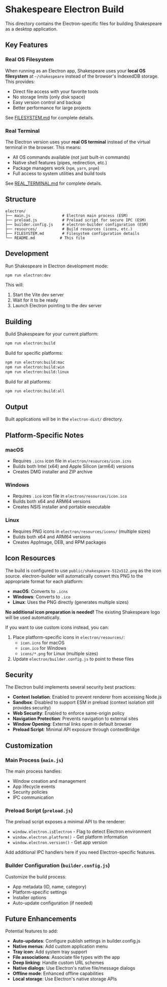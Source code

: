 # Shakespeare Electron Build

This directory contains the Electron-specific files for building Shakespeare as a desktop application.

## Key Features

### Real OS Filesystem

When running as an Electron app, Shakespeare uses your **local OS filesystem** at `~/shakespeare` instead of the browser's IndexedDB storage. This provides:

- Direct file access with your favorite tools
- No storage limits (only disk space)
- Easy version control and backup
- Better performance for large projects

See [FILESYSTEM.md](./FILESYSTEM.md) for complete details.

### Real Terminal

The Electron version uses your **real OS terminal** instead of the virtual terminal in the browser. This means:

- All OS commands available (not just built-in commands)
- Native shell features (pipes, redirection, etc.)
- Package managers work (`npm`, `yarn`, `pnpm`)
- Full access to system utilities and build tools

See [REAL_TERMINAL.md](./REAL_TERMINAL.md) for complete details.

## Structure

```
electron/
├── main.js              # Electron main process (ESM)
├── preload.js           # Preload script for secure IPC (ESM)
├── builder.config.js    # electron-builder configuration (ESM)
├── resources/           # Build resources (icons, etc.)
├── FILESYSTEM.md        # Filesystem configuration details
└── README.md           # This file
```

## Development

Run Shakespeare in Electron development mode:

```bash
npm run electron:dev
```

This will:
1. Start the Vite dev server
2. Wait for it to be ready
3. Launch Electron pointing to the dev server

## Building

Build Shakespeare for your current platform:

```bash
npm run electron:build
```

Build for specific platforms:

```bash
npm run electron:build:mac
npm run electron:build:win
npm run electron:build:linux
```

Build for all platforms:

```bash
npm run electron:build:all
```

## Output

Built applications will be in the `electron-dist/` directory.

## Platform-Specific Notes

### macOS

- Requires `.icns` icon file in `electron/resources/icon.icns`
- Builds both Intel (x64) and Apple Silicon (arm64) versions
- Creates DMG installer and ZIP archive

### Windows

- Requires `.ico` icon file in `electron/resources/icon.ico`
- Builds both x64 and ARM64 versions
- Creates NSIS installer and portable executable

### Linux

- Requires PNG icons in `electron/resources/icons/` (multiple sizes)
- Builds both x64 and ARM64 versions
- Creates AppImage, DEB, and RPM packages

## Icon Resources

The build is configured to use `public/shakespeare-512x512.png` as the icon source. electron-builder will automatically convert this PNG to the appropriate format for each platform:

- **macOS**: Converts to `.icns`
- **Windows**: Converts to `.ico`
- **Linux**: Uses the PNG directly (generates multiple sizes)

**No additional icon preparation is needed!** The existing Shakespeare logo will be used automatically.

If you want to use custom icons instead, you can:
1. Place platform-specific icons in `electron/resources/`:
   - `icon.icns` for macOS
   - `icon.ico` for Windows
   - `icons/*.png` for Linux (multiple sizes)
2. Update `electron/builder.config.js` to point to these files

## Security

The Electron build implements several security best practices:

- **Context Isolation**: Enabled to prevent renderer from accessing Node.js
- **Sandbox**: Disabled to support ESM in preload (context isolation still provides security)
- **Web Security**: Enabled to enforce same-origin policy
- **Navigation Protection**: Prevents navigation to external sites
- **Window Opening**: External links open in default browser
- **Preload Script**: Minimal API exposure through contextBridge

## Customization

### Main Process (`main.js`)

The main process handles:
- Window creation and management
- App lifecycle events
- Security policies
- IPC communication

### Preload Script (`preload.js`)

The preload script exposes a minimal API to the renderer:
- `window.electron.isElectron` - Flag to detect Electron environment
- `window.electron.platform()` - Get platform information
- `window.electron.version()` - Get app version

Add additional IPC handlers here if you need Electron-specific features.

### Builder Configuration (`builder.config.js`)

Customize the build process:
- App metadata (ID, name, category)
- Platform-specific settings
- Installer options
- Auto-update configuration (if needed)

## Future Enhancements

Potential features to add:

- **Auto-updates**: Configure publish settings in builder.config.js
- **Native menus**: Add custom application menu
- **Tray icon**: Add system tray support
- **File associations**: Associate file types with the app
- **Deep linking**: Handle custom URL schemes
- **Native dialogs**: Use Electron's native file/message dialogs
- **Offline mode**: Enhanced offline capabilities
- **Local storage**: Use Electron's native storage APIs
